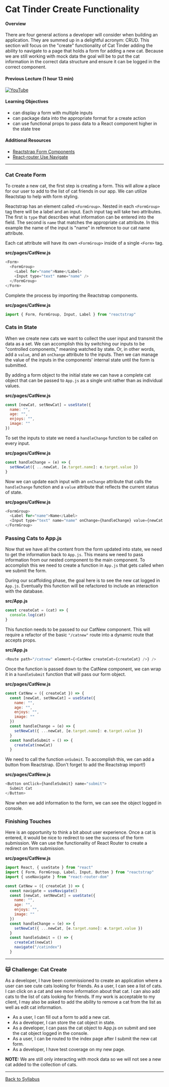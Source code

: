 # Cat Tinder Create Functionality

#### Overview

There are four general actions a developer will consider when building an application. They are summed up in a delightful acronym: CRUD. This section will focus on the "create" functionality of Cat Tinder adding the ability to navigate to a page that holds a form for adding a new cat. Because we are still working with mock data the goal will be to put the cat information in the correct data structure and ensure it can be logged in the correct component.

#### Previous Lecture (1 hour 13 min)

[![YouTube](http://img.youtube.com/vi/JIO4odyznjo/0.jpg)](https://www.youtube.com/watch?v=JIO4odyznjo)

#### Learning Objectives

- can display a form with multiple inputs
- can package data into the appropriate format for a create action
- can use functional props to pass data to a React component higher in the state tree

#### Additional Resources

- [Reactstrap Form Components](https://reactstrap.github.io/?path=/docs/components-forms)
- [React-router Use Navigate](https://reactrouter.com/en/6.15.0/hooks/use-navigate)

---

### Cat Create Form

To create a new cat, the first step is creating a form. This will allow a place for our user to add to the list of cat friends in our app. We can utilize Reactstap to help with form styling.

Reactstrap has an element called `<FormGroup>`. Nested in each `<FormGroup>` tag there will be a label and an input. Each input tag will take two attributes. The first is `type` that describes what information can be entered into the field. The second is `name` that matches the appropriate cat attribute. In this example the name of the input is "name" in reference to our cat name attribute.

Each cat attribute will have its own `<FormGroup>` inside of a single `<Form>` tag.

**src/pages/CatNew.js**

```javascript
<Form>
  <FormGroup>
    <Label for="name">Name</Label>
    <Input type="text" name="name" />
  </FormGroup>
</Form>
```

Complete the process by importing the Reactstrap components.

**src/pages/CatNew.js**

```javascript
import { Form, FormGroup, Input, Label } from "reactstrap"
```

### Cats in State

When we create new cats we want to collect the user input and transmit the data as a set. We can accomplish this by switching our inputs to be "controlled components," meaning watched by state. Or, in other words, add a `value`, and an `onChange` attribute to the inputs. Then we can manage the value of the inputs in the components' internal state until the form is submitted.

By adding a form object to the initial state we can have a complete cat object that can be passed to `App.js` as a single unit rather than as individual values.

**src/pages/CatNew.js**

```javascript
const [newCat, setNewCat] = useState({
  name: "",
  age: "",
  enjoys: "",
  image: ""
})
```

To set the inputs to state we need a `handleChange` function to be called on every input.

**src/pages/CatNew.js**

```javascript
const handleChange = (e) => {
  setNewCat({ ...newCat, [e.target.name]: e.target.value })
}
```

Now we can update each input with an `onChange` attribute that calls the `handleChange` function and a `value` attribute that reflects the current status of state.

**src/pages/CatNew.js**

```javascript
<FormGroup>
  <Label for="name">Name</Label>
  <Input type="text" name="name" onChange={handleChange} value={newCat.name} />
</FormGroup>
```

### Passing Cats to App.js

Now that we have all the content from the form updated into state, we need to get the information back to `App.js`. This means we need to pass information from our nested component to the main component. To accomplish this we need to create a function in `App.js` that gets called when we submit the form.

During our scaffolding phase, the goal here is to see the new cat logged in `App.js`. Eventually this function will be refactored to include an interaction with the database.

**src/App.js**

```javascript
const createCat = (cat) => {
  console.log(cat)
}
```

This function needs to be passed to our CatNew component. This will require a refactor of the basic `"/catnew"` route into a dynamic route that accepts props.

**src/App.js**

```javascript
<Route path="/catnew" element={<CatNew createCat={createCat} />} />
```

Once the function is passed down to the CatNew component, we can wrap it in a `handleSubmit` function that will pass our form object.

**src/pages/CatNew.js**

```javascript
const CatNew = ({ createCat }) => {
  const [newCat, setNewCat] = useState({
    name: "",
    age: "",
    enjoys: "",
    image: ""
  })
  const handleChange = (e) => {
    setNewCat({ ...newCat, [e.target.name]: e.target.value })
  }
  const handleSubmit = () => {
    createCat(newCat)
  }
```

We need to call the function `onSubmit`. To accomplish this, we can add a button from Reactstrap. (Don't forget to add the Reactstrap import!)

**src/pages/CatNew.js**

```javascript
<Button onClick={handleSubmit} name="submit">
  Submit Cat
</Button>
```

Now when we add information to the form, we can see the object logged in console.

### Finishing Touches

Here is an opportunity to think a bit about user experience. Once a cat is entered, it would be nice to redirect to see the success of the form submission. We can use the functionality of React Router to create a redirect on form submission.

**src/pages/CatNew.js**

```javascript
import React, { useState } from "react"
import { Form, FormGroup, Label, Input, Button } from "reactstrap"
import { useNavigate } from "react-router-dom"

const CatNew = ({ createCat }) => {
  const navigate = useNavigate()
  const [newCat, setNewCat] = useState({
    name: "",
    age: "",
    enjoys: "",
    image: ""
  })
  const handleChange = (e) => {
    setNewCat({ ...newCat, [e.target.name]: e.target.value })
  }
  const handleSubmit = () => {
    createCat(newCat)
    navigate("/catindex")
  }
```

---

### 🐱 Challenge: Cat Create

As a developer, I have been commissioned to create an application where a user can see cute cats looking for friends. As a user, I can see a list of cats. I can click on a cat and see more information about that cat. I can also add cats to the list of cats looking for friends. If my work is acceptable to my client, I may also be asked to add the ability to remove a cat from the list as well as edit cat information.

- As a user, I can fill out a form to add a new cat.
- As a developer, I can store the cat object in state.
- As a developer, I can pass the cat object to App.js on submit and see the cat object logged in the console.
- As a user, I can be routed to the index page after I submit the new cat form.
- As a developer, I have test coverage on my new page.

**NOTE:** We are still only interacting with mock data so we will not see a new cat added to the collection of cats.

---

[Back to Syllabus](../../README.md#cat-tinder-frontend)
